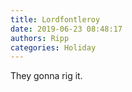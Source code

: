 ```yaml
---
title: Lordfontleroy
date: 2019-06-23 08:48:17
authors: Ripp
categories: Holiday
---
```


 They gonna rig it.
